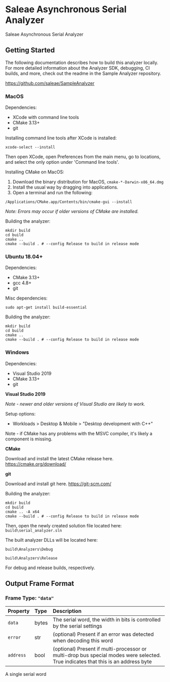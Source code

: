 # Saleae Asynchronous Serial Analyzer

Saleae Asynchronous Serial Analyzer

## Getting Started

The following documentation describes how to build this analyzer locally. For more detailed information about the Analyzer SDK, debugging, CI builds, and more, check out the readme in the Sample Analyzer repository.

https://github.com/saleae/SampleAnalyzer

### MacOS

Dependencies:

- XCode with command line tools
- CMake 3.13+
- git

Installing command line tools after XCode is installed:

```
xcode-select --install
```

Then open XCode, open Preferences from the main menu, go to locations, and select the only option under 'Command line tools'.

Installing CMake on MacOS:

1. Download the binary distribution for MacOS, `cmake-*-Darwin-x86_64.dmg`
2. Install the usual way by dragging into applications.
3. Open a terminal and run the following:

```
/Applications/CMake.app/Contents/bin/cmake-gui --install
```

_Note: Errors may occur if older versions of CMake are installed._

Building the analyzer:

```
mkdir build
cd build
cmake ..
cmake --build . # --config Release to build in release mode
```

### Ubuntu 18.04+

Dependencies:

- CMake 3.13+
- gcc 4.8+
- git

Misc dependencies:

```
sudo apt-get install build-essential
```

Building the analyzer:

```
mkdir build
cd build
cmake ..
cmake --build . # --config Release to build in release mode
```

### Windows

Dependencies:

- Visual Studio 2019
- CMake 3.13+
- git

**Visual Studio 2019**

_Note - newer and older versions of Visual Studio are likely to work._

Setup options:

- Workloads > Desktop & Mobile > "Desktop development with C++"

Note - if CMake has any problems with the MSVC compiler, it's likely a component is missing.

**CMake**

Download and install the latest CMake release here.
https://cmake.org/download/

**git**

Download and install git here.
https://git-scm.com/

Building the analyzer:

```
mkdir build
cd build
cmake .. -A x64
cmake --build . # --config Release to build in release mode
```

Then, open the newly created solution file located here: `build\serial_analyzer.sln`

The built analyzer DLLs will be located here:

`build\Analyzers\Debug`

`build\Analyzers\Release`

For debug and release builds, respectively.


## Output Frame Format
  
### Frame Type: `"data"`

| Property  | Type  | Description                                                                                                                      |
|:----------|:------|:---------------------------------------------------------------------------------------------------------------------------------|
| `data`    | bytes | The serial word, the width in bits is controlled by the serial settings                                                          |
| `error`   | str   | (optional) Present if an error was detected when decoding this word                                                              |
| `address` | bool  | (optional) Present if multi-processor or multi-drop bus special modes were selected. True indicates that this is an address byte |

A single serial word

